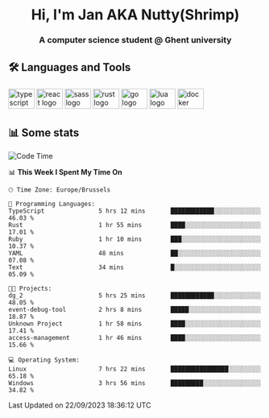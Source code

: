 <h1 align="center">Hi, I'm Jan AKA Nutty(Shrimp)</h1>
<h3 align="center">A computer science student @ Ghent university</h3>

<h2 align="left">🛠️ Languages and Tools</h2>

###

<div align="left">
  <img src="https://cdn.jsdelivr.net/gh/devicons/devicon/icons/typescript/typescript-original.svg" height="40" width="52" alt="typescript logo"  />
  <img src="https://cdn.jsdelivr.net/gh/devicons/devicon/icons/react/react-original.svg" height="40" width="52" alt="react logo"  />
  <img src="https://cdn.jsdelivr.net/gh/devicons/devicon/icons/sass/sass-original.svg" height="40" width="52" alt="sass logo"  />
  <img src="https://cdn.jsdelivr.net/gh/devicons/devicon/icons/rust/rust-plain.svg" height="40" width="52" alt="rust logo"  />
  <img src="https://cdn.jsdelivr.net/gh/devicons/devicon/icons/go/go-original.svg" height="40" width="52" alt="go logo"  />
  <img src="https://cdn.jsdelivr.net/gh/devicons/devicon/icons/lua/lua-original.svg" height="40" width="52" alt="lua logo"  />
  <img src="https://cdn.jsdelivr.net/gh/devicons/devicon/icons/docker/docker-original.svg" height="40" width="52" alt="docker logo"  />
</div>

<h2>📊 Some stats</h2>

<!--START_SECTION:waka-->
![Code Time](http://img.shields.io/badge/Code%20Time-3%2C687%20hrs%2019%20mins-blue)

📊 **This Week I Spent My Time On** 

```text
🕑︎ Time Zone: Europe/Brussels

💬 Programming Languages: 
TypeScript               5 hrs 12 mins       ████████████░░░░░░░░░░░░░   46.03 % 
Rust                     1 hr 55 mins        ████░░░░░░░░░░░░░░░░░░░░░   17.01 % 
Ruby                     1 hr 10 mins        ███░░░░░░░░░░░░░░░░░░░░░░   10.37 % 
YAML                     48 mins             ██░░░░░░░░░░░░░░░░░░░░░░░   07.08 % 
Text                     34 mins             █░░░░░░░░░░░░░░░░░░░░░░░░   05.09 % 

🐱‍💻 Projects: 
dg_2                     5 hrs 25 mins       ████████████░░░░░░░░░░░░░   48.05 % 
event-debug-tool         2 hrs 8 mins        █████░░░░░░░░░░░░░░░░░░░░   18.87 % 
Unknown Project          1 hr 58 mins        ████░░░░░░░░░░░░░░░░░░░░░   17.41 % 
access-management        1 hr 46 mins        ████░░░░░░░░░░░░░░░░░░░░░   15.66 % 

💻 Operating System: 
Linux                    7 hrs 22 mins       ████████████████░░░░░░░░░   65.18 % 
Windows                  3 hrs 56 mins       █████████░░░░░░░░░░░░░░░░   34.82 % 
```


 Last Updated on 22/09/2023 18:36:12 UTC
<!--END_SECTION:waka-->
